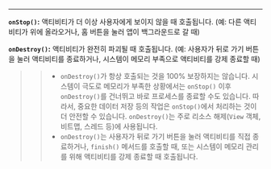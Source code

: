 ___

**`onStop()`:** 액티비티가 더 이상 사용자에게 보이지 않을 때 호출됩니다. (예: 다른 액티비티가 위에 올라오거나, 홈 버튼을 눌러 앱이 백그라운드로 갈 때)

**`onDestroy()`:** 액티비티가 완전히 파괴될 때 호출됩니다. (예: 사용자가 뒤로 가기 버튼을 눌러 액티비티를 종료하거나, 시스템이 메모리 부족으로 액티비티를 강제 종료할 때)
>> - `onDestroy()`가 항상 호출되는 것을 100% 보장하지는 않습니다. 시스템이 극도로 메모리가 부족한 상황에서는 `onStop()` 이후 `onDestroy()`를 건너뛰고 바로 프로세스를 종료할 수도 있습니다. 따라서, 중요한 데이터 저장 등의 작업은 `onStop()`에서 처리하는 것이 더 안전할 수 있습니다. `onDestroy()`는 주로 리소스 해제(`View` 객체, 비트맵, 스레드 등)에 사용됩니다.
>> - `onDestroy()`는 사용자가 뒤로 가기 버튼을 눌러 액티비티를 직접 종료하거나, `finish()` 메서드를 호출할 때, 또는 시스템이 메모리 관리를 위해 액티비티를 강제 종료할 때 호출됩니다.